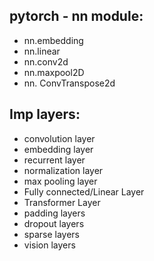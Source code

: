 

## pytorch - nn module:

- nn.embedding
- nn.linear
- nn.conv2d
- nn.maxpool2D
- nn. ConvTranspose2d


## Imp layers:

- convolution layer
- embedding layer
- recurrent layer
- normalization layer
- max pooling layer
- Fully connected/Linear Layer
- Transformer Layer
- padding layers
- dropout layers
- sparse layers
- vision layers
